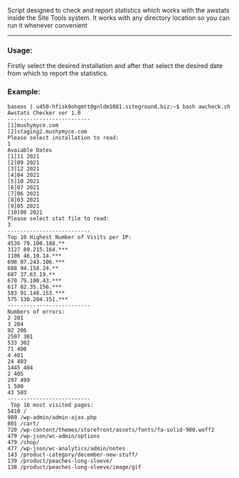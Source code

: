 Script designed to check and report statistics which works with the awstats inside the Site Tools system. It works with any directory location so you can run it whenever convenient

---
### Usage:
Firstly select the desired installation and after that select the desired date from which to report the statistics.

### Example:
```
baseos | u450-hfisk9ohgmtt@gnldm1081.siteground.biz:~$ bash awcheck.sh 
Awstats Checker ver 1.0
--------------------------
[1]mushymyce.com
[2]staging2.mushymyce.com
Please select installation to read:
1
Avaiable Dates
[1]11 2021
[2]09 2021
[3]12 2021
[4]04 2021
[5]10 2021
[6]07 2021
[7]06 2021
[8]03 2021
[9]05 2021
[10]08 2021
Please select stat file to read:
3
--------------------------
Top 10 Highest Number of Visits per IP:
4536 79.100.188.**
3127 89.215.164.***
1106 46.10.14.***
698 87.243.106.***
688 94.158.24.**
687 37.63.19.**
670 79.100.43.***
617 82.35.156.***
583 91.148.153.***
575 130.204.151.***
--------------------------
Numbers of errors:
2 201
3 204
92 206
2597 301
533 302
71 400
4 401
24 403
1445 404
2 405
297 499
1 500
43 503
--------------------------
 Top 10 most visited pages:
5410 /
989 /wp-admin/admin-ajax.php
801 /cart/
720 /wp-content/themes/storefront/assets/fonts/fa-solid-900.woff2
479 /wp-json/wc-admin/options
479 /shop/
477 /wp-json/wc-analytics/admin/notes
143 /product-category/december-new-stuff/
139 /product/peaches-long-sleeve/
138 /product/peaches-long-sleeve/image/gif

```

